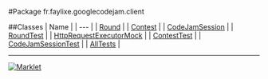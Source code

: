 #Package fr.faylixe.googlecodejam.client

##Classes
| Name |
| --- |
| [Round](Round.md) |
| [Contest](Contest.md) |
| [CodeJamSession](CodeJamSession.md) |
| [RoundTest](RoundTest.md) |
| [HttpRequestExecutorMock](HttpRequestExecutorMock.md) |
| [ContestTest](ContestTest.md) |
| [CodeJamSessionTest](CodeJamSessionTest.md) |
| [AllTests](AllTests.md) |

---

[![Marklet](https://img.shields.io/badge/Generated%20by-Marklet-green.svg)](https://github.com/Faylixe/marklet)